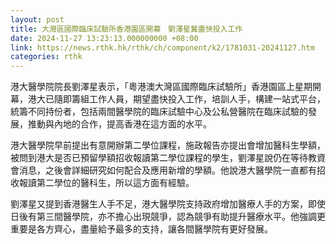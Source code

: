 ```yaml
---
layout: post
title: 大灣區國際臨床試驗所香港園區開幕　劉澤星冀盡快投入工作
date: 2024-11-27 13:23:13.000000000 +08:00
link: https://news.rthk.hk/rthk/ch/component/k2/1781031-20241127.htm
categories: rthk
---
```


港大醫學院院長劉澤星表示，「粵港澳大灣區國際臨床試驗所」香港園區上星期開幕，港大已隨即籌組工作人員，期望盡快投入工作，培訓人手，構建一站式平台，統籌不同持份者，包括兩間醫學院的臨床試驗中心及公私營醫院在臨床試驗的發展，推動與內地的合作，提高香港在這方面的水平。

港大醫學院早前提出有意開辦第二學位課程，施政報告亦提出會增加醫科生學額，被問到港大是否已預留學額招收報讀第二學位課程的學生，劉澤星說仍在等待教資會消息，之後會詳細研究如何配合及應用新增的學額。他說港大醫學院一直都有招收報讀第二學位的醫科生，所以這方面有經驗。

劉澤星又提到香港醫生人手不足，港大醫學院支持政府增加醫療人手的方案，即使日後有第三間醫學院，亦不擔心出現競爭，認為競爭有助提升醫療水平。他強調更重要是各方齊心，盡量給予最多的支持，讓各間醫學院有更好發展。
